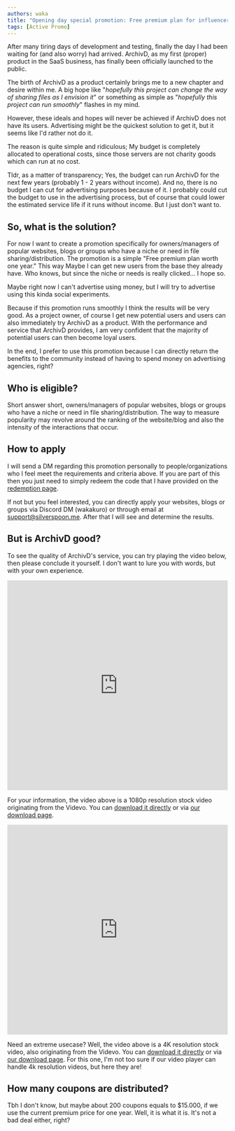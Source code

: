 ```yaml
---
authors: waka
title: "Opening day special promotion: Free premium plan for influencers!"
tags: [Active Promo]
---
```


After many tiring days of development and testing, finally the day I had been waiting for (and also worry) had arrived. ArchivD, as my first (proper) product in the SaaS business, has finally been officially launched to the public.

<!--truncate-->

The birth of ArchivD as a product certainly brings me to a new chapter and desire within me. A big hope like "*hopefully this project can change the way of sharing files as I envision it*" or something as simple as "*hopefully this project can run smoothly*" flashes in my mind.

However, these ideals and hopes will never be achieved if ArchivD does not have its users. Advertising might be the quickest solution to get it, but it seems like I'd rather not do it.

The reason is quite simple and ridiculous; My budget is completely allocated to operational costs, since those servers are not charity goods which can run at no cost.

Tldr, as a matter of transparency; Yes, the budget can run ArchivD for the next few years (probably 1 - 2 years without income). And no, there is no budget I can cut for advertising purposes because of it. I probably could cut the budget to use in the advertising process, but of course that could lower the estimated service life if it runs without income. But I just don't want to.

## So, what is the solution?

For now I want to create a promotion specifically for owners/managers of popular websites, blogs or groups who have a niche or need in file sharing/distribution. The promotion is a simple "Free premium plan worth one year." This way Maybe I can get new users from the base they already have. Who knows, but since the niche or needs is really clicked... I hope so.

Maybe right now I can't advertise using money, but I will try to advertise using this kinda social experiments.

Because if this promotion runs smoothly I think the results will be very good. As a project owner, of course I get new potential users and users can also immediately try ArchivD as a product. With the performance and service that ArchivD provides, I am very confident that the majority of potential users can then become loyal users.

In the end, I prefer to use this promotion because I can directly return the benefits to the community instead of having to spend money on advertising agencies, right?

## Who is eligible?

Short answer short, owners/managers of popular websites, blogs or groups who have a niche or need in file sharing/distribution. The way to measure popularity may revolve around the ranking of the website/blog and also the intensity of the interactions that occur.

## How to apply

I will send a DM regarding this promotion personally to people/organizations who I feel meet the requirements and criteria above. If you are part of this then you just need to simply redeem the code that I have provided on the [redemption page](https://archivd.net/app/setting/reseller/redeem).

If not but you feel interested, you can directly apply your websites, blogs or groups via Discord DM (wakakuro) or through email at support@silverspoon.me. After that I will see and determine the results.

## But is ArchivD good?

To see the quality of ArchivD's service, you can try playing the video below, then please conclude it yourself. I don't want to lure you with words, but with your own experience.

<div className="video-container">
    <iframe width="100%" height="480" src="https://archivd.net/player/01hbncvh5x18x5rsspchthxsdg" frameborder="0" allow="accelerometer; autoplay; encrypted-media; gyroscope; picture-in-picture"></iframe>
</div>

For your information, the video above is a 1080p resolution stock video originating from the Videvo. You can [download it directly](https://www.videvo.net/video/raindrops-in-super-slow-motion/3313/) or via [our download page](https://archivd.net/file/01hbncvh5x18x5rsspchthxsdg).

<div className="video-container">
    <iframe width="100%" height="480" src="https://archivd.net/player/01hbnckrz78q1r9bd61ysjr2ta" frameborder="0" allow="accelerometer; autoplay; encrypted-media; gyroscope; picture-in-picture"></iframe>
</div>

Need an extreme usecase? Well, the video above is a 4K resolution stock video, also originating from the Videvo. You can [download it directly](https://https://www.videvo.net/video/drone-shot-orbiting-woodland-as-sunlight-bursts-through-trees/1007520/) or via [our download page](https://archivd.net/file/01hbnckrz78q1r9bd61ysjr2ta). For this one, I'm not too sure if our video player can handle 4k resolution videos, but here they are!

## How many coupons are distributed?

Tbh I don't know, but maybe about 200 coupons equals to $15.000, if we use the current premium price for one year. Well, it is what it is. It's not a bad deal either, right?